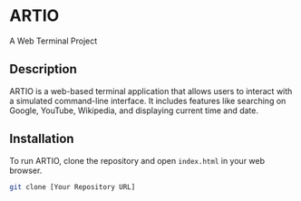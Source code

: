 # ARTIO

A Web Terminal Project

## Description

ARTIO is a web-based terminal application that allows users to interact with a simulated command-line interface. It includes features like searching on Google, YouTube, Wikipedia, and displaying current time and date.

## Installation

To run ARTIO, clone the repository and open `index.html` in your web browser.

```bash
git clone [Your Repository URL]
